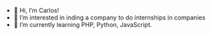 - 👋 Hi, I’m Carlos!
- 👀 I’m interested in inding a company to do internships in companies
- 🌱 I’m currently learning PHP, Python, JavaScript.


<!---
CarlosLineroM/CarlosLineroM is a ✨ special ✨ repository because its `README.md` (this file) appears on your GitHub profile.
You can click the Preview link to take a look at your changes.
--->

